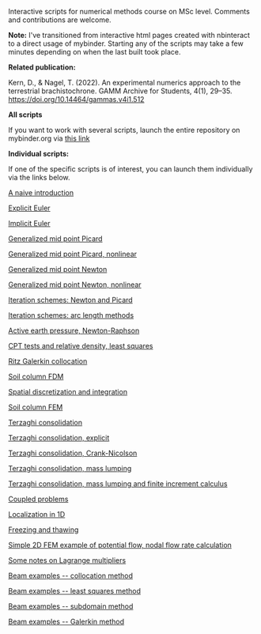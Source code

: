 Interactive scripts for numerical methods course on MSc level. Comments and contributions are welcome.

**Note:** I've transitioned from interactive html pages created with nbinteract to a direct usage of mybinder. Starting any of the scripts may take a few minutes depending on when the last built took place.

**Related publication:**

Kern, D., & Nagel, T. (2022). An experimental numerics approach to the terrestrial brachistochrone. GAMM Archive for Students, 4(1), 29–35. https://doi.org/10.14464/gammas.v4i1.512

**All scripts**

If you want to work with several scripts, launch the entire repository on mybinder.org via [this link](https://mybinder.org/v2/gh/nagelt/Numerical_Methods_Introduction/HEAD)


**Individual scripts:**

If one of the specific scripts is of interest, you can launch them individually via the links below.

[A naive introduction](https://mybinder.org/v2/gh/nagelt/Numerical_Methods_Introduction/HEAD?labpath=00_ODEs.ipynb)

[Explicit Euler](https://mybinder.org/v2/gh/nagelt/Numerical_Methods_Introduction/HEAD?labpath=01_Forward_Euler.ipynb)

[Implicit Euler](https://mybinder.org/v2/gh/nagelt/Numerical_Methods_Introduction/HEAD?labpath=02_Backward_Euler_Picard.ipynb)

[Generalized mid point Picard](https://mybinder.org/v2/gh/nagelt/Numerical_Methods_Introduction/HEAD?labpath=03_Generalized_Midpoint_Picard.ipynb)

[Generalized mid point Picard, nonlinear](https://mybinder.org/v2/gh/nagelt/Numerical_Methods_Introduction/HEAD?labpath=03b_Generalized_Midpoint_Picard_Nonlin.ipynb)

[Generalized mid point Newton](https://mybinder.org/v2/gh/nagelt/Numerical_Methods_Introduction/HEAD?labpath=04_Generalized_Midpoint_Newton.ipynb)

[Generalized mid point Newton, nonlinear](https://mybinder.org/v2/gh/nagelt/Numerical_Methods_Introduction/HEAD?labpath=04b_Generalized_Midpoint_Newton_Nonlinear.ipynb)

[Iteration schemes: Newton and Picard](https://mybinder.org/v2/gh/nagelt/Numerical_Methods_Introduction/HEAD?labpath=04a_Newton_Picard.ipynb)

[Iteration schemes: arc length methods](https://mybinder.org/v2/gh/nagelt/Numerical_Methods_Introduction/HEAD?labpath=04d_Newton_arclength.ipynb)

[Active earth pressure, Newton-Raphson](https://mybinder.org/v2/gh/nagelt/Numerical_Methods_Introduction/HEAD?labpath=04c_Erddruck_Newton.ipynb)

[CPT tests and relative density, least squares](https://mybinder.org/v2/gh/nagelt/Numerical_Methods_Introduction/HEAD?labpath=05a_CPT_Least_Squares.ipynb)

[Ritz Galerkin collocation](https://mybinder.org/v2/gh/nagelt/Numerical_Methods_Introduction/HEAD?labpath=05_soil_column_Ritz_Galerkin_Collocation.ipynb)

[Soil column FDM](https://mybinder.org/v2/gh/nagelt/Numerical_Methods_Introduction/HEAD?labpath=06aa_soil_column_FDM.ipynb)

[Spatial discretization and integration](https://mybinder.org/v2/gh/nagelt/Numerical_Methods_Introduction/HEAD?labpath=06a_discretization_and_integration.ipynb)

[Soil column FEM](https://mybinder.org/v2/gh/nagelt/Numerical_Methods_Introduction/HEAD?labpath=06_soil_column_FEM.ipynb)

[Terzaghi consolidation](https://mybinder.org/v2/gh/nagelt/Numerical_Methods_Introduction/HEAD?labpath=07_Terzaghi_1D_consolidation.ipynb)

[Terzaghi consolidation, explicit](https://mybinder.org/v2/gh/nagelt/Numerical_Methods_Introduction/HEAD?labpath=07b_Terzaghi_1D_consolidation_explicit.ipynb)

[Terzaghi consolidation, Crank-Nicolson](https://mybinder.org/v2/gh/nagelt/Numerical_Methods_Introduction/HEAD?labpath=07c_Terzaghi_1D_consolidation_CN.ipynb)

[Terzaghi consolidation, mass lumping](https://mybinder.org/v2/gh/nagelt/Numerical_Methods_Introduction/HEAD?labpath=07d_Terzaghi_1D_consolidation_mass_lumping.ipynb)

[Terzaghi consolidation, mass lumping and finite increment calculus](https://mybinder.org/v2/gh/nagelt/Numerical_Methods_Introduction/HEAD?labpath=07e_Terzaghi_1D_consolidation_mass_lumping_FIC_stabilization.ipynb)

[Coupled problems](https://mybinder.org/v2/gh/nagelt/Numerical_Methods_Introduction/HEAD?labpath=08_coupled_problems.ipynb)

[Localization in 1D](https://mybinder.org/v2/gh/nagelt/Numerical_Methods_Introduction/HEAD?labpath=09_localization_1d.ipynb)

[Freezing and thawing](https://mybinder.org/v2/gh/nagelt/Numerical_Methods_Introduction/HEAD?labpath=10_freeze_thaw.ipynb)

[Simple 2D FEM example of potential flow, nodal flow rate calculation](https://mybinder.org/v2/gh/nagelt/Numerical_Methods_Introduction/HEAD?labpath=2D_FEM_2.ipynb)

[Some notes on Lagrange multipliers](https://mybinder.org/v2/gh/nagelt/Numerical_Methods_Introduction/HEAD?labpath=constrained_minimum.ipynb)

[Beam examples -- collocation method](https://mybinder.org/v2/gh/nagelt/Numerical_Methods_Introduction/HEAD?labpath=Beams/04_collocation.ipynb)

[Beam examples -- least squares method](https://mybinder.org/v2/gh/nagelt/Numerical_Methods_Introduction/HEAD?labpath=Beams/05_least_squares.ipynb)

[Beam examples -- subdomain method](https://mybinder.org/v2/gh/nagelt/Numerical_Methods_Introduction/HEAD?labpath=Beams/06_subdomain.ipynb)

[Beam examples -- Galerkin method](https://mybinder.org/v2/gh/nagelt/Numerical_Methods_Introduction/HEAD?labpath=Beams/08_galerkin.ipynb)

